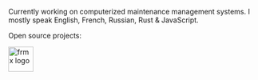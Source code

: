Currently working on computerized maintenance management systems. I mostly speak English, French, Russian, Rust & JavaScript.

Open source projects:

<a href="https://github.com/flowsn4ke/frmx"><img src="https://www.frmx.dev/img/frmx.svg" height="50" alt="frmx logo" /></a>&nbsp;&nbsp;&nbsp;&nbsp;&nbsp;
